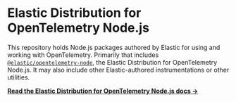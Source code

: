 # Elastic Distribution for OpenTelemetry Node.js

This repository holds Node.js packages authored by Elastic for using
and working with OpenTelemetry. Primarily that includes
[`@elastic/opentelemetry-node`](./packages/opentelemetry-node), the
Elastic Distribution for OpenTelemetry Node.js. It may also
include other Elastic-authored instrumentations or other utilities.

[**Read the Elastic Distribution for OpenTelemetry Node.js docs →**](./packages/opentelemetry-node/README.md)
